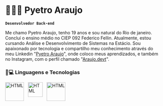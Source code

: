 # 🧑🏾‍💻 Pyetro Araujo
**`Desenvolvedor Back-end`**
 
Me chamo Pyetro Araujo, tenho 19 anos e sou natural do Rio de janeiro. Concluí o ensino médio no CIEP 092 Federico Fellin. Atualmente, estou cursando Análise e Desenvolvimento de Sistemas na Estácio. Sou apaixonado por tecnologia e compartilho meu conhecimento através do meu Linkedin "[Pyetro Araujo](https://www.linkedin.com/in/pyetro-araujo-43a813371/)", onde coloco meus aprendizados, e também no Instagram, com o perfil chamado "[Araujo.devt](https://www.instagram.com/araujo.devt/)".

### 🤖💻 Linguagens e Tecnologias

  <img 
   align="left" 
    alt="HTML"
    title="HTML" 
    width="60px" 
    style="padding-right: 10px;" 
  src="https://cdn.jsdelivr.net/gh/devicons/devicon@latest/icons/java/java-original-wordmark.svg" 
  />

  
   
  <img 
   align="left" 
    alt="HTML"
    title="HTML" 
    width="47px" 
    style="padding-right: 10px;" 
  src="https://cdn.jsdelivr.net/gh/devicons/devicon@latest/icons/python/python-plain.svg" 
  />

  
 <img 
 align="left" 
    alt="HTML"
    title="HTML" 
    width="60px" 
    style="padding-right: 10px;" 
 src="https://cdn.jsdelivr.net/gh/devicons/devicon@latest/icons/go/go-original-wordmark.svg" 
 />
